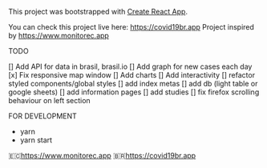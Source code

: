 This project was bootstrapped with [Create React App](https://github.com/facebook/create-react-app).

You can check this project live here: https://covid19br.app
Project inspired by https://www.monitorec.app

TODO

[] Add API for data in brasil, brasil.io
[] Add graph for new cases each day
[x] Fix responsive map window
[] Add charts
[] Add interactivity
[] refactor styled components/global styles
[] add index metas
[] add db (light table or google sheets)
[] add information pages
[] add studies
[] fix firefox scrolling behaviour on left section

FOR DEVELOPMENT

- yarn
- yarn start

🇪🇨https://www.monitorec.app
🇧🇷https://covid19br.app
